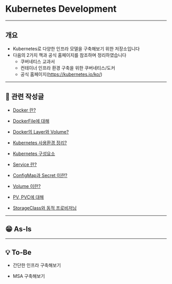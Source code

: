 # Kubernetes Development
---
## 개요
- Kubernetes로 다양한 인프라 모델을 구축해보기 위한 저장소입니다
- 다음의 2가지 책과 공식 홈페이지를 참조하며 정리하였습니다
  - 쿠버네티스 교과서
  - 컨테이너 인프라 환경 구축을 위한 쿠버네티스/도커
  - 공식 홈페이지(https://kubernetes.io/ko/)


---
## 📝 관련 작성글
* [Docker 란?](https://velog.io/@seculoper235/Docker-%EB%9E%80)

* [DockerFile에 대해](https://velog.io/@seculoper235/DockerFile)

* [Docker의 Layer와 Volume?](https://velog.io/@seculoper235/Docker-Layer%EC%97%90-%EB%8C%80%ED%95%B4)

* [Kubernetes 사용환경 정리?](https://velog.io/@seculoper235/Kubernetes-%EC%82%AC%EC%9A%A9-%EB%8F%84%EA%B5%AC-%EC%A0%95%EB%A6%AC%EC%9E%91%EC%84%B1%EC%A4%91)

* [Kubernetes 구성요소](https://velog.io/@seculoper235/Kubernetes-%EA%B5%AC%EC%84%B1-%EC%9A%94%EC%86%8C%EC%9E%91%EC%84%B1%EC%A4%91)

* [Service 란?](https://velog.io/@seculoper235/Kubernetes-Service-%EC%98%A4%EB%B8%8C%EC%A0%9D%ED%8A%B8%EB%9E%80)

* [ConfigMap과 Secret 이란?](https://velog.io/@seculoper235/Kubernetes-ConfigMap%EA%B3%BC-Secret)

* [Volume 이란?](https://velog.io/@seculoper235/Kubernetes-Volume-%EC%9D%B4%EB%9E%80)

* [PV, PVC에 대해](https://velog.io/@seculoper235/Kubernetes-PV-PVC-%EB%B6%84%EB%A5%98)

* [StorageClass와 동적 프로비저닝](https://velog.io/@seculoper235/Kubernetes-PV-PVC-%EB%B6%84%EB%A5%98)


---
## 😁 As-Is

---
## 💡 To-Be

* 간단한 인프라 구축해보기

* MSA 구축해보기
